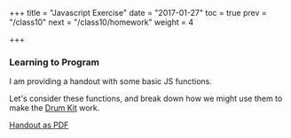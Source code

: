 +++
title = "Javascript Exercise"
date = "2017-01-27"
toc = true
prev = "/class10"
next = "/class10/homework"
weight = 4

+++


### Learning to Program

I am providing a handout with some basic JS functions.

Let's consider these functions, and break down how we might use them to make the [Drum Kit](/drumkit) work.

[Handout as PDF](/JavascriptCommands.pdf)
